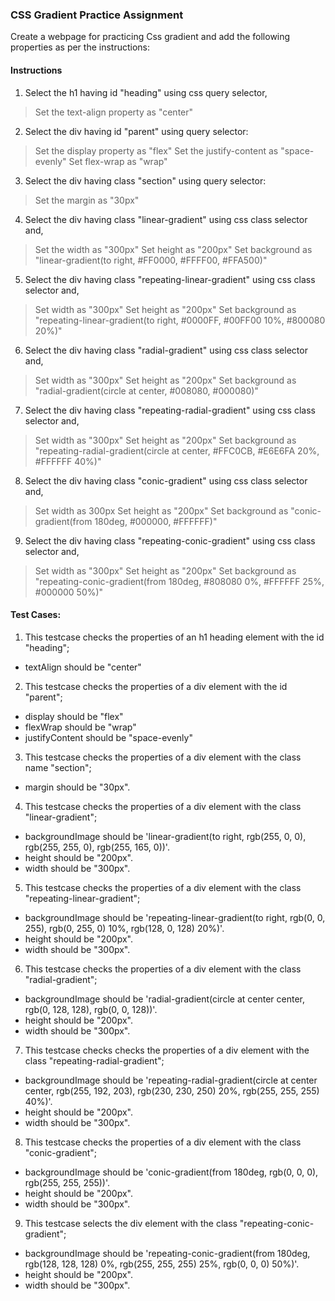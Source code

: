 

### CSS Gradient Practice Assignment

Create a webpage for practicing Css gradient and add the following properties as per the instructions:

#### Instructions

1. Select the h1 having id "heading" using css query selector,
> Set the text-align property as "center"

2. Select the div having id "parent" using query selector:
> Set the display property as "flex"
> Set the justify-content as "space-evenly"
> Set flex-wrap as "wrap"

3. Select the div having class "section" using query selector:
> Set the margin as "30px"

4. Select the div having class "linear-gradient" using css class selector and,
> Set the width as "300px"
> Set height as "200px"
> Set background as "linear-gradient(to right, #FF0000, #FFFF00, #FFA500)"

5. Select the div having class "repeating-linear-gradient" using css class selector and,
> Set width as "300px"
> Set height as "200px"
> Set background as "repeating-linear-gradient(to right, #0000FF, #00FF00 10%, #800080 20%)"


6. Select the div having class "radial-gradient" using css class selector and,
> Set width as "300px"
> Set height as "200px"
> Set background as "radial-gradient(circle at center, #008080, #000080)"

7. Select the div having class "repeating-radial-gradient" using css class selector and,
> Set width as "300px"
> Set height as "200px"
> Set background as "repeating-radial-gradient(circle at center, #FFC0CB, #E6E6FA 20%, #FFFFFF 40%)"

8. Select the div having class "conic-gradient" using css class selector and,
> Set width as 300px
> Set height as "200px"
> Set background as "conic-gradient(from 180deg, #000000, #FFFFFF)"

9. Select the div having class "repeating-conic-gradient" using css class selector and,
> Set width as "300px"
> Set height as "200px"
> Set background as "repeating-conic-gradient(from 180deg, #808080 0%, #FFFFFF 25%, #000000 50%)"


#### Test Cases:
1. This testcase checks the properties of an h1 heading element with the id "heading";
- textAlign should be "center"
2. This testcase checks the properties of a div element with the id "parent";
- display should be "flex"
- flexWrap should be "wrap"
- justifyContent should be "space-evenly"
3. This testcase checks the properties of a div element with the class name "section";
- margin should be "30px".
4. This testcase checks the properties of a div element with the class "linear-gradient";
- backgroundImage should be 'linear-gradient(to right, rgb(255, 0, 0), rgb(255, 255, 0), rgb(255, 165, 0))'.
- height should be "200px".
- width should be "300px".
5. This testcase checks the properties of a div element with the class "repeating-linear-gradient";
- backgroundImage should be 'repeating-linear-gradient(to right, rgb(0, 0, 255), rgb(0, 255, 0) 10%, rgb(128, 0, 128) 20%)'.
- height should be "200px".
- width should be "300px".
6. This testcase checks the properties of a div element with the class "radial-gradient";
- backgroundImage should be 'radial-gradient(circle at center center, rgb(0, 128, 128), rgb(0, 0, 128))'.
- height should be "200px".
- width should be "300px".
7. This testcase checks checks the properties of a div element with the class "repeating-radial-gradient";
- backgroundImage should be 'repeating-radial-gradient(circle at center center, rgb(255, 192, 203), rgb(230, 230, 250) 20%, rgb(255, 255, 255) 40%)'.
- height should be "200px".
- width should be "300px".
8. This testcase checks the properties of a div element with the class "conic-gradient";
- backgroundImage should be 'conic-gradient(from 180deg, rgb(0, 0, 0), rgb(255, 255, 255))'.
- height should be "200px".
- width should be "300px".
9. This testcase selects the div element with the class "repeating-conic-gradient";
- backgroundImage should be 'repeating-conic-gradient(from 180deg, rgb(128, 128, 128) 0%, rgb(255, 255, 255) 25%, rgb(0, 0, 0) 50%)'.
- height should be "200px".
- width should be "300px".